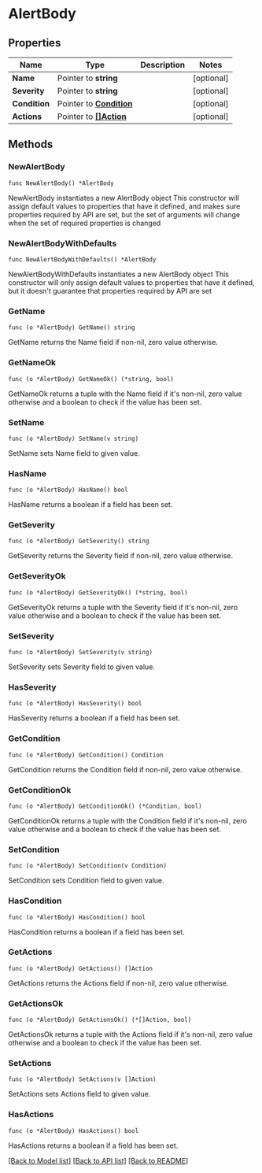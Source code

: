 # AlertBody

## Properties

Name | Type | Description | Notes
------------ | ------------- | ------------- | -------------
**Name** | Pointer to **string** |  | [optional] 
**Severity** | Pointer to **string** |  | [optional] 
**Condition** | Pointer to [**Condition**](Condition.md) |  | [optional] 
**Actions** | Pointer to [**[]Action**](Action.md) |  | [optional] 

## Methods

### NewAlertBody

`func NewAlertBody() *AlertBody`

NewAlertBody instantiates a new AlertBody object
This constructor will assign default values to properties that have it defined,
and makes sure properties required by API are set, but the set of arguments
will change when the set of required properties is changed

### NewAlertBodyWithDefaults

`func NewAlertBodyWithDefaults() *AlertBody`

NewAlertBodyWithDefaults instantiates a new AlertBody object
This constructor will only assign default values to properties that have it defined,
but it doesn't guarantee that properties required by API are set

### GetName

`func (o *AlertBody) GetName() string`

GetName returns the Name field if non-nil, zero value otherwise.

### GetNameOk

`func (o *AlertBody) GetNameOk() (*string, bool)`

GetNameOk returns a tuple with the Name field if it's non-nil, zero value otherwise
and a boolean to check if the value has been set.

### SetName

`func (o *AlertBody) SetName(v string)`

SetName sets Name field to given value.

### HasName

`func (o *AlertBody) HasName() bool`

HasName returns a boolean if a field has been set.

### GetSeverity

`func (o *AlertBody) GetSeverity() string`

GetSeverity returns the Severity field if non-nil, zero value otherwise.

### GetSeverityOk

`func (o *AlertBody) GetSeverityOk() (*string, bool)`

GetSeverityOk returns a tuple with the Severity field if it's non-nil, zero value otherwise
and a boolean to check if the value has been set.

### SetSeverity

`func (o *AlertBody) SetSeverity(v string)`

SetSeverity sets Severity field to given value.

### HasSeverity

`func (o *AlertBody) HasSeverity() bool`

HasSeverity returns a boolean if a field has been set.

### GetCondition

`func (o *AlertBody) GetCondition() Condition`

GetCondition returns the Condition field if non-nil, zero value otherwise.

### GetConditionOk

`func (o *AlertBody) GetConditionOk() (*Condition, bool)`

GetConditionOk returns a tuple with the Condition field if it's non-nil, zero value otherwise
and a boolean to check if the value has been set.

### SetCondition

`func (o *AlertBody) SetCondition(v Condition)`

SetCondition sets Condition field to given value.

### HasCondition

`func (o *AlertBody) HasCondition() bool`

HasCondition returns a boolean if a field has been set.

### GetActions

`func (o *AlertBody) GetActions() []Action`

GetActions returns the Actions field if non-nil, zero value otherwise.

### GetActionsOk

`func (o *AlertBody) GetActionsOk() (*[]Action, bool)`

GetActionsOk returns a tuple with the Actions field if it's non-nil, zero value otherwise
and a boolean to check if the value has been set.

### SetActions

`func (o *AlertBody) SetActions(v []Action)`

SetActions sets Actions field to given value.

### HasActions

`func (o *AlertBody) HasActions() bool`

HasActions returns a boolean if a field has been set.


[[Back to Model list]](../README.md#documentation-for-models) [[Back to API list]](../README.md#documentation-for-api-endpoints) [[Back to README]](../README.md)


